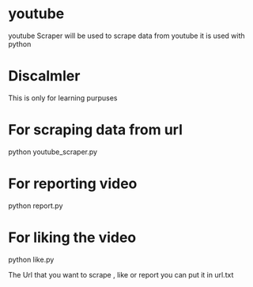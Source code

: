 # youtube

youtube Scraper will be used to scrape data from youtube it is used with python


# Discalmler

This is only for learning purpuses 


# For scraping data from url  

python youtube_scraper.py   


# For reporting video 

python report.py


# For liking the video  

python like.py


The Url that you want to scrape , like or report  you can put it in url.txt  

